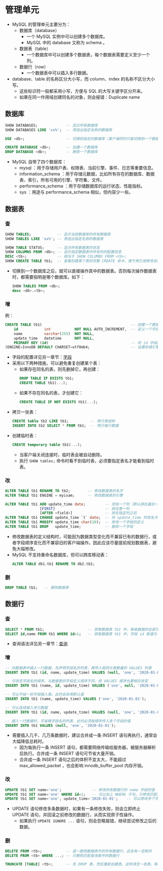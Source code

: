 # 管理单元

- MySQL 的管理单元主要分为：
  - 数据库（database）
    - 一个 MySQL 实例中可以创建多个数据库。
    - MySQL 中的 database 又称为 schema 。
  - 数据表（table）
    - 一个数据库中可以创建多个数据表，每个数据表需要定义至少一个列。
  - 数据行（row）
    - 一个数据表中可以插入多行数据。
- database、table 的名称区分大小写，而 column、index 的名称不区分大小写。
  - 这些标识符一般都采用小写，方便与 SQL 的大写关键字区分开来。
  - 如果在同一作用域创建同名的对象，则会报错：Duplicate name

## 数据库

```sql
SHOW DATABASES;             -- 显示所有数据库
SHOW DATABASES LIKE 'xx%';  -- 筛选出指定名称的数据库

USE <db>;                   -- 切换到指定的数据库（客户端同时只能切换到一个数据库）

CREATE DATABASE <db>;       -- 创建一个数据库
DROP DATABASE <db>;         -- 删除一个数据库
```
- MySQL 自带了四个数据库：
  - mysql ：用于存储用户表、权限表、当前引擎、事件、日志等重要信息。
  - information_schema ：用于存储元数据，比如所有存在的数据库、数据表、索引，所有可用的引擎、字符集、文件。
  - performance_schema ：用于存储数据库的运行状态、性能指标。
  - sys ：用途与 performance_schema 相似，但内容少一些。

## 数据表

### 查

```sql
SHOW TABLES;            -- 显示当前数据库的所有数据表
SHOW TABLES LIKE 'xx%'; -- 筛选出指定名称的数据表

SHOW TABLE STATUS;      -- 显示所有数据表的状态
SHOW COLUMNS FROM <db>; -- 显示指定数据表中所有列的配置信息
DESC <tb>;              -- 相当于 SHOW COLUMNS FROM <tb>;
SHOW CREATE TABLE tb1;  -- 查看创建某个表的完整 CREATE 命令，便于拷贝或修改该表
```
- 切换到一个数据库之后，就可以直接操作其中的数据表。否则每次操作数据表时，都需要指明是哪个数据库。如下：
  ```sql
  SHOW TABLES FROM <db>;
  desc <db>.<tb>;
  ```

### 增

例：
```sql
CREATE TABLE tb1(                                         -- 创建一个数据表，名为 tb1
    id            int           NOT NULL AUTO_INCREMENT,  -- 定义一个字段，名为 id ，数据类型为 int
    name          varchar(255)  NOT NULL,
    update_time   datetime      NOT NULL,
    PRIMARY KEY (id)                                      -- 将 id 字段声明为主键
)ENGINE=InnoDB DEFAULT CHARSET=utf8mb4;                   -- 设置存储引擎为 InnoDB ，默认字符集为 utf8mb4
```
- 字段的配置详见另一章节：[字段](./字段.md)
- 采用以下两种措施，可以避免重复创建某个表：
  - 如果存在同名的表，则先删掉它，再创建：
    ```sql
    DROP TABLE IF EXISTS tb1;
    CREATE TABLE tb1(...);
    ```
  - 如果不存在同名的表，才创建它：
    ```sql
    CREATE TABLE IF NOT EXISTS tb1(...);
    ```
- 拷贝一张表：
  ```sql
  CREATE table tb2 LIKE tb1;          -- 拷贝表结构
  INSERT INTO tb2 SELECT * FROM tb1;  -- 拷贝每行数据
  ```
- 创建临时表：
  ```sql
  CREATE temporary table tb1(...);
  ```
  - 当客户端关闭连接时，临时表会被自动删除。
  - 执行 `SHOW tables;` 命令时看不到临时表，必须要指定表名才能看到临时表。

### 改

```sql
ALTER TABLE tb1 RENAME TO tb2;        -- 修改数据表的名字
ALTER TABLE tb1 ENGINE = myisam;      -- 修改数据表的引擎

ALTER TABLE tb1 ADD update_time date;         -- 添加一个列（默认排在最后一列），列名为 update_time ，数据类型为 date
                [FIRST]                       -- 排在第一列
                [AFTER <field>]               -- 排在指定列之后
ALTER TABLE tb1 CHANGE update_time `t` date;  -- 将 update_time 列改名为 t ，数据类型为 date
ALTER TABLE tb1 MODIFY update_time char(10);  -- 修改一个字段的定义
ALTER TABLE tb1 DROP   update_time;           -- 删除一个字段
```
- 修改数据表的定义结构时，可能因为数据类型变化而不兼容已有的数据行，或者字段顺序变化而不兼容旧的客户端操作。因此应该尽量提前规划数据表，避免大幅修改。
- MySQL 不支持重命名数据库，但可以跨库移动表：
  ```sql
  ALTER TABLE db1.tb1 RENAME TO db2.tb1;
  ```

### 删

```sql
DROP TABLE tb1;   -- 删除数据表
```

## 数据行

### 查

```sql
SELECT * FROM tb1;                    -- 获取数据表 tb1 中，每条数据的全部字段
SELECT id,name FROM tb1 WHERE id=1;   -- 获取数据表 tb1 中，字段 id 取值为 1 的那条数据的指定字段
```
- 查询语法详见另一章节：[查询](./查询/查询.md)

### 增

```sql
-- 向数据表中插入一行数据，先声明字段名的列表，再传入相同元素数量的 VALUES 列表
INSERT INTO tb1 (id, name, update_time) VALUES (null, 'one', '2020-01-01');

-- 可改变字段名的顺序，与数据表的字段定义顺序不同，但 VALUES 顺序也要相应改变
INSERT INTO tb1 (name, id, update_time) VALUES ('one', null, '2020-01-01');

-- 可以不给一些字段插入值，此时会采用默认值
INSERT INTO tb1 (name, update_time) VALUES ('one', '2020-01-01');

-- 可以连续插入多行数据
INSERT INTO tb1 (id, name, update_time) VALUES (null, 'one', '2020-01-01'), (null, 'two', '2020-01-02');

-- 插入一行数据时，可省略字段名的列表，此时必须按顺序传入各个字段的值
INSERT INTO tb1 VALUES (null, 'one', '2020-01-01');
```
- 需要插入几千、几万条数据时，建议合并成一条 INSERT 语句再执行，通常会大幅降低总耗时。
  - 因为每执行一条 INSERT 语句，都需要网络传输给服务器，被服务器解析后执行。合并成一条 INSERT 语句可节省大量开销。
  - 合并成一条 INSERT 语句之后的体积不宜太大，不能超过 max_allowed_packet ，也会影响 innodb_buffer_pool 内存开销。

### 改

```sql
UPDATE tb1 SET name='one';              -- 修改所有数据行的 name 字段的值
UPDATE tb1 SET name='one' WHERE id=1;   -- 可以加上 WHERE 子句，只修改匹配查询条件的数据行
UPDATE tb1 SET name='one', update_time='2020-01-01';    -- 可以修改多个字段
```
- UPDATE 语句修改多条数据时，如果有一条修改失败，则会立即终止 UPDATE 语句，并回滚之前修改的数据行，从而实现原子性操作。
  - 如果执行 `UPDATE IGNORE ...` 语句，则会忽略报错，继续尝试修改之后的数据。

### 删

```sql
DELETE FROM <tb>;           -- 逐一删除数据表中的所有数据行，这会有一定耗时
DELETE FROM <tb> WHERE ...; -- 只删除匹配查询条件的数据行

TRUNCATE [TABLE] <tb>;      -- 先 DROP 表，然后重新创建表。这样清空一张表，耗时很少
```
